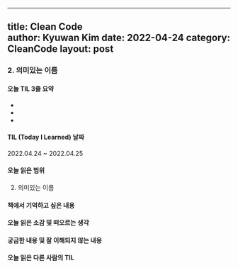 
---
title: Clean Code  
author: Kyuwan Kim
date: 2022-04-24
category: CleanCode
layout: post
---
### 2. 의미있는 이름 

#### 오늘 TIL 3줄 요약  
- 
- 
- 

#### TIL (Today I Learned) 날짜 
2022.04.24 ~ 2022.04.25

#### 오늘 읽은 범위
 2. 의미있는 이름  

#### 책에서 기억하고 싶은 내용

#### 오늘 읽은 소감 및 떠오르는 생각 

#### 궁금한 내용 및 잘 이해되지 않는 내용 

#### 오늘 읽은 다른 사람의 TIL

